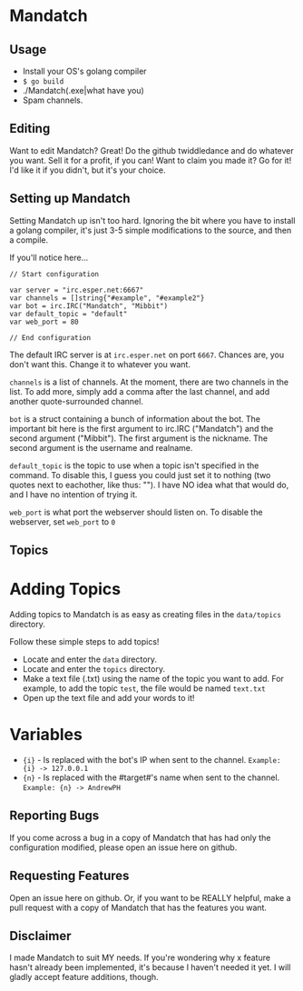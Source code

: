 Mandatch
========
Usage
-----

* Install your OS's golang compiler
* `$ go build`
* ./Mandatch(.exe|what have you)
* Spam channels.

Editing
-------

Want to edit Mandatch? Great! Do the github twiddledance and do whatever you want. Sell it for a profit, if you can! Want to claim you made it? Go for it! I'd like it if you didn't, but it's your choice.

Setting up Mandatch
-------------------

Setting Mandatch up isn't too hard. Ignoring the bit where you have to install a golang compiler, it's just 3-5 simple modifications to the source, and then a compile.

If you'll notice here...
```
// Start configuration

var server = "irc.esper.net:6667"
var channels = []string{"#example", "#example2"}
var bot = irc.IRC("Mandatch", "Mibbit")
var default_topic = "default"
var web_port = 80

// End configuration
```

The default IRC server is at `irc.esper.net` on port `6667`. Chances are, you don't want this. Change it to whatever you want.

`channels` is a list of channels. At the moment, there are two channels in the list. To add more, simply add a comma after the last channel, and add another quote-surrounded channel.

`bot` is a struct containing a bunch of information about the bot. The important bit here is the first argument to irc.IRC ("Mandatch") and the second argument ("Mibbit"). The first argument is the nickname. The second argument is the username and realname.

`default_topic` is the topic to use when a topic isn't specified in the command. To disable this, I guess you could just set it to nothing (two quotes next to eachother, like thus: ""). I have NO idea what that would do, and I have no intention of trying it.

`web_port` is what port the webserver should listen on. To disable the webserver, set `web_port` to `0`

Topics
------

# Adding Topics #

Adding topics to Mandatch is as easy as creating files in the `data/topics` directory.

Follow these simple steps to add topics!
* Locate and enter the `data` directory.
* Locate and enter the `topics` directory.
* Make a text file (.txt) using the name of the topic you want to add. For example, to add the topic `test`, the file would be named `text.txt`
* Open up the text file and add your words to it!

# Variables #

* `{i}` - Is replaced with the bot's IP when sent to the channel. `Example: {i} -> 127.0.0.1`
* `{n}` - Is replaced with the #target#'s name when sent to the channel. `Example: {n} -> AndrewPH`


Reporting Bugs
--------------

If you come across a bug in a copy of Mandatch that has had only the configuration modified, please open an issue here on github.

Requesting Features
-------------------

Open an issue here on github. Or, if you want to be REALLY helpful, make a pull request with a copy of Mandatch that has the features you want.

Disclaimer
----------

I made Mandatch to suit MY needs. If you're wondering why x feature hasn't already been implemented, it's because I haven't needed it yet. I will gladly accept feature additions, though.